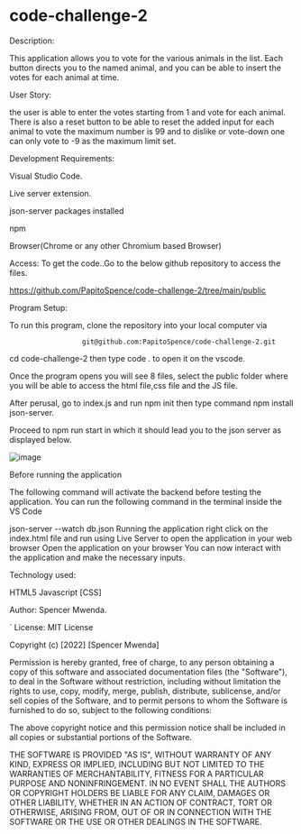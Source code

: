 # code-challenge-2

Description:

This application allows you to vote for the various animals in the list. Each button directs you to the named animal, and you can be able to insert the votes for each animal at time.


User Story:

the user is able to enter the votes starting from 1 and vote for each animal. There is also a reset button to be able to reset the added input for each animal
to vote the maximum number is 99 and to dislike or vote-down one can only vote to -9 as the maximum limit set.

Development Requirements:

Visual Studio Code.

Live server extension.

json-server packages installed

npm

Browser(Chrome or any other Chromium based Browser)



Access:
To get the code..Go to the below github repository to access the files.

https://github.com/PapitoSpence/code-challenge-2/tree/main/public


Program Setup:

To run this program, clone the repository into your local computer via

                      git@github.com:PapitoSpence/code-challenge-2.git 
  
cd code-challenge-2  then type code . to open it on the vscode.

Once the program opens you will see 8 files, select the public folder where you will be able to access the html file,css file and the JS file.

After perusal, go to index.js and run npm init then type command npm install json-server.

Proceed to npm run start in which it should lead you to the json server as displayed below.


![image](https://user-images.githubusercontent.com/117740002/205619071-dd34a9eb-da97-4979-a65c-228bd36def32.png)


Before running the application


The following command will activate the backend before testing the application. You can run the following command in the terminal inside the VS Code

 json-server --watch db.json 
Running the application
right click on the index.html file and run using Live Server to open the application in your web browser
Open the application on your browser
You can now interact with the application and make the necessary inputs.

Technology used:


HTML5
Javascript
[CSS]




Author: Spencer Mwenda.

`
License: MIT License

Copyright (c) [2022] [Spencer Mwenda]

Permission is hereby granted, free of charge, to any person obtaining a copy of this software and associated documentation files (the "Software"), to deal in the Software without restriction, including without limitation the rights to use, copy, modify, merge, publish, distribute, sublicense, and/or sell copies of the Software, and to permit persons to whom the Software is furnished to do so, subject to the following conditions:

The above copyright notice and this permission notice shall be included in all copies or substantial portions of the Software.

THE SOFTWARE IS PROVIDED "AS IS", WITHOUT WARRANTY OF ANY KIND, EXPRESS OR IMPLIED, INCLUDING BUT NOT LIMITED TO THE WARRANTIES OF MERCHANTABILITY, FITNESS FOR A PARTICULAR PURPOSE AND NONINFRINGEMENT. IN NO EVENT SHALL THE AUTHORS OR COPYRIGHT HOLDERS BE LIABLE FOR ANY CLAIM, DAMAGES OR OTHER LIABILITY, WHETHER IN AN ACTION OF CONTRACT, TORT OR OTHERWISE, ARISING FROM, OUT OF OR IN CONNECTION WITH THE SOFTWARE OR THE USE OR OTHER DEALINGS IN THE SOFTWARE.
